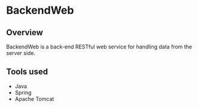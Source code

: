 # BackendWeb

## Overview
BackendWeb is a back-end RESTful web service for handling data from the server side.  

## Tools used
* Java
* Spring
* Apache Tomcat

